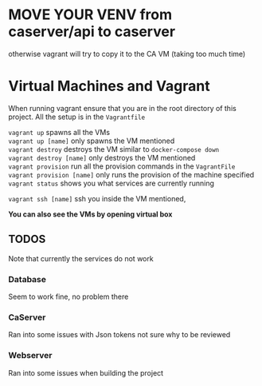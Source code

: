 # MOVE YOUR VENV from caserver/api to caserver 
otherwise vagrant will try to copy it to the CA VM (taking too much time)


# Virtual Machines and Vagrant
When running vagrant ensure that you are in the root directory of this project.
All the setup is in the `Vagrantfile`

`vagrant up` spawns all the VMs  
`vagrant up [name]` only spawns the VM mentioned  
`vagrant destroy` destroys the VM similar to `docker-compose down`  
`vagrant destroy [name]` only destroys the VM mentioned  
`vagrant provision` run all the provision commands in the `VagrantFile`  
`vagrant provision [name]` only runs the provision of the machine specified
`vagrant status` shows you what services are currently running

`vagrant ssh [name]` ssh you inside the VM mentioned,

**You can also see the VMs by opening virtual box**

## TODOS
Note that currently the services do not work

### Database
Seem to work fine, no problem there

### CaServer
Ran into some issues with Json tokens not sure why to be reviewed

### Webserver
Ran into some issues when building the project
